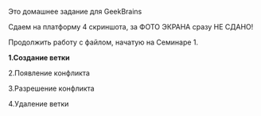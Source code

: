 Это домашнее задание для GeekBrains

Сдаем на платформу 4 скриншота, за ФОТО ЭКРАНА сразу НЕ СДАНО!

Продолжить работу с файлом, начатую на Семинаре 1.

**1.Создание ветки**

2.Появление конфликта

3.Разрешение конфликта

4.Удаление ветки
